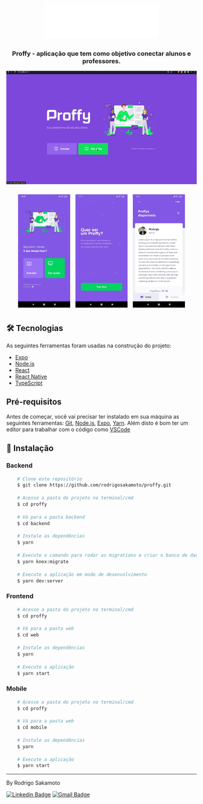 <h1 align="center">
	<img src="./web/src/assets/images/logo.svg" width="300" />
</h1>

<h3 align="center">Proffy - aplicação que tem como objetivo conectar alunos e professores.</h3>

<p align="center">
  <img alt="NextLevelWeek" title="#NextLevelWeek" src=".github/Proffy.gif" height="300" />
</p>

<p align="center">
  <img align="center" src=".github/mobile-home.jpeg" border="0" height="300"/>

  <img align="center" src=".github/mobile-giveclasses.jpeg" border="0" height="300" style="margin: 10px"/>

  <img align="center" src=".github/mobile-teacherlists.jpeg" border="0" height="300"/>
</p>

## 🛠 Tecnologias

As seguintes ferramentas foram usadas na construção do projeto:

- [Expo](https://expo.io/)
- [Node.js](https://nodejs.org/en/)
- [React](https://pt-br.reactjs.org/)
- [React Native](https://reactnative.dev/)
- [TypeScript](https://www.typescriptlang.org/)

## Pré-requisitos

Antes de começar, você vai precisar ter instalado em sua máquina as seguintes ferramentas:
[Git](https://git-scm.com), [Node.js](https://nodejs.org/en/), [Expo](https://expo.io/), [Yarn](https://classic.yarnpkg.com/lang/en/). 
Além disto é bom ter um editor para trabalhar com o código como [VSCode](https://code.visualstudio.com/)

## 💾 Instalação

### Backend
```bash
	# Clone este repositório
	$ git clone https://github.com/rodrigosakamoto/proffy.git

	# Acesse a pasta do projeto no terminal/cmd
	$ cd proffy

	# Vá para a pasta backend
	$ cd backend

	# Instale as dependências
	$ yarn 

	# Execute o comando para rodar as migrations e criar o banco de dados 
	$ yarn knex:migrate

	# Execute a aplicação em modo de desenvolvimento
	$ yarn dev:server
```

### Frontend
```bash
	# Acesse a pasta do projeto no terminal/cmd
	$ cd proffy

	# Vá para a pasta web
	$ cd web

	# Instale as dependências
	$ yarn

	# Execute a aplicação
	$ yarn start
```

### Mobile
```bash
	# Acesse a pasta do projeto no terminal/cmd
	$ cd proffy

	# Vá para a pasta web
	$ cd mobile

	# Instale as dependências
	$ yarn

	# Execute a aplicação
	$ yarn start
```

---
By Rodrigo Sakamoto

[![Linkedin Badge](https://img.shields.io/badge/-Rodrigo%20Sakamoto-9146ff?style=flat-square&logo=Linkedin&logoColor=white&link=https://www.linkedin.com/in/rodrigo-sakamoto/)](https://www.linkedin.com/in/rodrigo-sakamoto/) 
[![Gmail Badge](https://img.shields.io/badge/-rodosakamoto@gmail.com-9146ff?style=flat-square&logo=Gmail&logoColor=white&link=mailto:rodosakamoto@gmail.com)](mailto:rodosakamoto@gmail.com)


